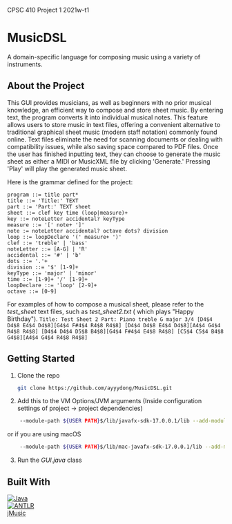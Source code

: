 CPSC 410 Project 1 2021w-t1

# MusicDSL

A domain-specific language for composing music using a variety of instruments.

## About the Project

This GUI provides musicians, as well as beginners with no prior musical knowledge, an efficient way to compose and store
sheet music. By entering text, the program converts it into individual musical notes. This feature allows users to store
music in text files, offering a convenient alternative to traditional graphical sheet music (modern staff notation)
commonly found online. Text files eliminate the need for scanning documents or dealing with compatibility issues, while
also saving space compared to PDF files. Once the user has finished inputting text, they can choose to generate the
music sheet as either a MIDI or MusicXML file by clicking 'Generate.' Pressing 'Play' will play the generated music
sheet.

Here is the grammar defined for the project:

```
program ::= title part*
title ::= 'Title:' TEXT
part ::= 'Part:' TEXT sheet
sheet ::= clef key time (loop|measure)+
key ::= noteLetter accidental? keyType
measure ::= '[' note+ ']'
note := noteLetter accidental? octave dots? division
loop ::= loopDeclare '(' measure+ ')'
clef ::= 'treble' | 'bass'
noteLetter ::= [A-G] | 'R'
accidental ::= '#' | 'b'
dots ::= '.'+
division ::= '$' [1-9]+
keyType ::= 'major' | 'minor'
time ::= [1-9]+ '/' [1-9]+
loopDeclare ::= 'loop' [2-9]+
octave ::= [0-9]
```

For examples of how to compose a musical sheet, please refer to the *test_sheet* text files, such as *test_sheet2.txt* (
which plays "Happy Birthday").
``
Title: Test Sheet 2
Part: Piano
treble G major 3/4 [D4$4 D4$8 E4$4 D4$8][G4$4 F#4$4 R4$8 R4$8]
[D4$4 D4$8 E4$4 D4$8][A4$4 G4$4 R4$8 R4$8]
[D4$4 D4$4 D5$8 B4$8][G4$4 F#4$4 E4$8 R4$8]
[C5$4 C5$4 B4$8 G4$8][A4$4 G4$4 R4$8 R4$8]
``
## Getting Started
1. Clone the repo
   ```sh
   git clone https://github.com/ayyydong/MusicDSL.git
   ```
2. Add this to the VM Options/JVM arguments 
   (Inside configuration settings of project -> project dependencies)
```sh
    --module-path ${USER PATH}$/lib/javafx-sdk-17.0.0.1/lib --add-modules=javafx.controls
```
or if you are using macOS
```sh
    --module-path ${USER PATH}$/lib/mac-javafx-sdk-17.0.0.1/lib --add-modules=javafx.controls
```
3. Run the *GUI.java* class

## Built With

[![Java](https://seeklogo.com/images/J/java-logo-7833D1D21A-seeklogo.com.png)](https://www.java.com)  
[![ANTLR](https://www.antlr.org/img/antlr-logo.png)](https://www.antlr.org/)  
[jMusic](https://explodingart.com/jmusic/)

